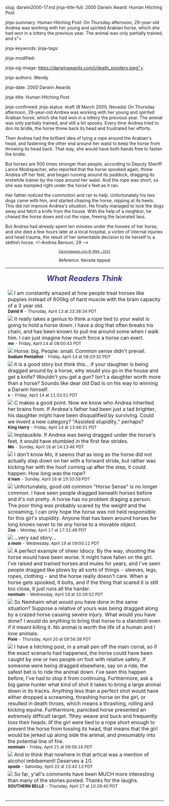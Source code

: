 slug: darwin2000-17.md
jinja-title-full: 2000 Darwin Award: Human Hitching Post

jinja-summary: Human Hitching Post: On Thursday afternoon, 29-year-old Andrea was working with her young and spirited Arabian horse, which she had won in a lottery the previous year. The animal was only partially trained, and s">

jinja-keywords:
jinja-tags:

jinja-modified:

jinja-og-image: https://darwinawards.com/i/death_ponders.jpeg">

jinja-authors: Wendy

jinja-date: 2000 Darwin Awards


jinja-title: Human Hitching Post


jinja-confirmed:
jinja-status: draft
(8 March 2000, Nevada) On Thursday afternoon, 29-year-old Andrea was working with her young and spirited Arabian horse, which she had won in a lottery the previous year. The animal was only partially trained, and still a bit spooky. Every time Andrea tried to don its bridle, the horse threw back its head and frustrated her efforts.

Then Andrea had the brilliant idea of tying a rope around the Arabian's head, and fastening the other end around her waist to keep the horse from throwing its head back. That way, she would have both hands free to fasten the bridle.

But horses are 500 times stronger than people, according to Deputy Sheriff Lance Modispacher, who reported that the horse spooked again, threw Andrea off her feet, and began running around its paddock, dragging its erstwhile trainer by the rope around her waist. And the rope was short, so she was trampled right under the horse's feet as it ran.

Her father noticed the commotion and ran to help. Unfortunately his two dogs came with him, and started chasing the horse, nipping at its heels. This did not improve Andrea's situation. He finally managed to lock the dogs away and fetch a knife from the house. With the help of a neighbor, he chased the horse down and cut the rope, freeing the lacerated lass.

But Andrea had already spent ten minutes under the hooves of her horse, and she died a few hours later at a local hospital, a victim of internal injuries and head trauma, the result of her lamentable decision to tie herself to a skittish horse. <!-Andrea Benson, 29 -->
<P align="center"><FONT size="-7"><A href="http://darwinawards.com/misc/copyright.html">DarwinAwards.com &copy; 1994 - 2022</A></FONT>
<P align="center"><FONT size="-1">Reference: Nevada Appeal</FONT></P>

<!--#include virtual="/inc/votebar_viewvoteonly" -->

</H2>
<TABLE align="center" width=90% cellpadding="10">
<TR align="center">
<TD>
<P align="center"><FONT size="+2" color="#333399"><I><B>What Readers Think</B></I></FONT><FONT color="#333399"><I>
</I></FONT></P>
<!-- comment000413-163909 start -->
</TD>
</TR>
<TR>
<TD background="/i/bgtable.gif">
<A href="/cgi/commentyank.pl?pending/pending000413-161434.html=comment000413-233835"><IMG src="/i/b1off.gif" border=0></A>
I am constantly amazed at how people treat horses like puppies instead of 600kg of hard muscle with the brain capacity of a 3 year old.<BR>
<!-- IP Address: 203.43.209.2 -->
<FONT size="-1"><B> David R</B> - Thursday, April 13 at 23:38:34 PDT</FONT>
<!-- comment000413-233835 end -->
<!-- comment000414-052726 start -->
</TD>
</TR>
<TR>
<TD background="/i/bgtable.gif">
<A href="/cgi/commentyank.pl?pending/pending000413-161434.html=comment000414-080043"><IMG src="/i/b1off.gif" border=0></A>
It really takes a genius to think a rope tied to your waist is going to hold a horse down. I have a dog that often breaks his chain, and has been known to pull me around some when I walk him. I can just imagine how much force a horse can exert.<BR>
<!-- IP Address: 205.243.78.206 -->
<FONT size="-1"><B> me</B> - Friday, April 14 at 08:00:43 PDT</FONT>
<!-- comment000414-080043 end -->
<!-- comment000414-082932 start -->
</TD>
</TR>
<TR>
<TD background="/i/bgtable.gif">
<A href="/cgi/commentyank.pl?pending/pending000413-161434.html=comment000414-082932"><IMG src="/i/b1off.gif" border=0></A>
Horse: big. People: small. Common sense didn't prevail.<BR>
<!-- IP Address: 216.217.47.130 -->
<FONT size="-1"><B> Sodium Pentathol</B> - Friday, April 14 at 08:29:32 PDT</FONT>
<!-- comment000414-082932 end -->
<!-- comment000414-084427 start -->
</TD>
</TR>
<TR>
<TD background="/i/bgtable.gif">
<A href="/cgi/commentyank.pl?pending/pending000413-161434.html=comment000414-113351"><IMG src="/i/b1off.gif" border=0></A>
it is a good story but think this... if your daughter is being dragged around by a horse, why would you go in the house and get a knife? Wouldn't you get a gun? Isn't a daughter worth more than a horse? Sounds like dear old Dad is on his way to winning a Darwin himself.<BR>
<!-- IP Address: 128.172.113.26 -->
<FONT size="-1"><B> c</B> - Friday, April 14 at 11:33:51 PDT</FONT>
<!-- comment000414-113351 end -->
<!-- comment000414-134631 start -->
</TD>
</TR>
<TR>
<TD background="/i/bgtable.gif">
<A href="/cgi/commentyank.pl?pending/pending000413-161434.html=comment000414-134631"><IMG src="/i/b1off.gif" border=0></A>
C makes a good point. Now we know
who Andrea inherited her brains from. If Andrea's father had been just a tad
brighter, his daughter might have been disqualified by surviving. Could we invent a new category? "Assisted stupidity," perhaps?<BR>
<!-- IP Address: 198.4.96.17 -->
<FONT size="-1"><B> King Harry</B> - Friday, April 14 at 13:46:31 PDT</FONT>
<!-- comment000414-134631 end -->
<!-- comment000414-194730 start -->
</TD>
</TR>
<TR>
<TD background="/i/bgtable.gif">
<A href="/cgi/commentyank.pl?pending/pending000413-161434.html=comment000416-141346"><IMG src="/i/b1off.gif" border=0></A>
Implausible. If Andrea was being dragged under the horse's feet, it would have stumbled in the first few strides.<BR>
<!-- IP Address: 195.92.194.76 -->
<FONT size="-1"><B> Mo</B> - Sunday, April 16 at 14:13:46 PDT</FONT>
<!-- comment000416-141346 end -->
<!-- comment000416-151821 start -->
</TD>
</TR>
<TR>
<TD background="/i/bgtable.gif">
<A href="/cgi/commentyank.pl?pending/pending000413-161434.html=comment000416-193358"><IMG src="/i/b1off.gif" border=0></A>
I don't know Mo, it seems that as long as the horse did not actually step down on her with a forward stride, but rather was kicking her with the hoof coming up after the step, it could happen. How long was the rope?<BR>
<!-- IP Address: 152.163.205.15 -->
<FONT size="-1"><B> d ham</B> - Sunday, April 16 at 19:33:58 PDT</FONT>
<!-- comment000416-193358 end -->
<!-- comment000417-050835 start -->
</TD>
</TR>
<TR>
<TD background="/i/bgtable.gif">
<A href="/cgi/commentyank.pl?pending/pending000413-161434.html=comment000417-173148"><IMG src="/i/b1off.gif" border=0></A>
Unfortunately, good old common "Horse Sense" is no longer common. I have seen people dragged beneath horses before and it's not pretty. A horse has no problem draging a person. The poor thing was probably scared by the weight and the screaming, I can only hope the horse was not held responsible for this girl's stupidity. Anyone that has been around horses for long knows never to tie any horse to a movable object.<BR>
<!-- IP Address: 152.163.197.179 -->
<FONT size="-1"><B> Zoo</B> - Monday, April 17 at 17:31:48 PDT</FONT>
<!-- comment000417-173148 end -->
<!-- comment000417-173812 start -->
</TD>
</TR>
<TR>
<TD background="/i/bgtable.gif">
<A href="/cgi/commentyank.pl?pending/pending000413-161434.html=comment000419-090011"><IMG src="/i/b1off.gif" border=0></A>
...very sad story...<BR>
<!-- IP Address: 164.220.194.52 -->
<FONT size="-1"><B> a mom</B> - Wednesday, April 19 at 09:00:11 PDT</FONT>
<!-- comment000419-090011 end -->
<!-- comment000419-103952 start -->
</TD>
</TR>
<TR>
<TD background="/i/bgtable.gif">
<A href="/cgi/commentyank.pl?pending/pending000413-161434.html=comment000419-103952"><IMG src="/i/b1off.gif" border=0></A>
A perfect example of sheer idiocy. By the way, shooting the horse would have been worse. It might have fallen on the girl. I've raised and trained horses and mules for years, and I've seen people dragged like plows by all sorts of things - sleeves, legs, ropes, clothing - and the horse really doesn't care. When a horse gets spooked, it bolts, and if the thing that scared it is still too close, it just runs all the harder.
<BR>
<!-- IP Address: 63.225.202.179 -->
<FONT size="-1"><B> nemhain</B> - Wednesday, April 19 at 10:39:52 PDT</FONT>
<!-- comment000419-103952 end -->
<!-- comment000419-112055 start -->
</TD>
</TR>
<TR>
<TD background="/i/bgtable.gif">
<A href="/cgi/commentyank.pl?pending/pending000413-161434.html=comment000420-095638"><IMG src="/i/b1off.gif" border=0></A>
So Nemhaim what would you have done in the same situation? Suppose a relative of yours was being dragged along by a crazed horse causing severe injury. What would you have done? I would do anything to bring that horse to a standstill even if it meant killing it. No animal is worth the life of a human and I love animals.<BR>
<!-- IP Address: 194.205.246.146 -->
<FONT size="-1"><B> Pixie</B> - Thursday, April 20 at 09:56:38 PDT</FONT>
<!-- comment000420-095638 end -->
<!-- comment000420-113331 start -->
</TD>
</TR>
<TR>
<TD background="/i/bgtable.gif">
<A href="/cgi/commentyank.pl?pending/pending000413-161434.html=comment000421-095816"><IMG src="/i/b1off.gif" border=0></A>
I have a hitching post, in a small pen off the main corral, so if the exact scenario had happened, the horse could have been caught by one or two people on foot with relative safety. If someone were being dragged elsewhere, say on a ride, the safest bet is to ride the animal down. I've seen this happen before, I've had to stop it from continuing.
Furthermore, ask a big game hunter what kind of shot it takes to bring a large animal down in its tracks. Anything less than a perfect shot would have either dropped a screaming, thrashing horse on the girl, or resulted in death throes, which means a thrashing, rolling and kicking equine. Furthermore, panicked horse presented an extremely difficult target. Tthey weave and buck and frequently toss their heads. Iif the girl were tied to a rope short enough to prevent the horse from tossing its head, that means that the girl would be jerked up along side the animal, and presumably into the potential line of fire.<BR>
<!-- IP Address: 209.181.103.67 -->
<FONT size="-1"><B> nemhain</B> - Friday, April 21 at 09:58:16 PDT</FONT>
<!-- comment000421-095816 end -->
<!-- comment000421-101833 start -->
</TD>
</TR>
<TR>
<TD background="/i/bgtable.gif">
<A href="/cgi/commentyank.pl?pending/pending000413-161434.html=comment000422-154213"><IMG src="/i/b1off.gif" border=0></A>
And to think that nowhere in that artical was a mention of alcohol imbibement! Deserves a 10.<BR>
<!-- IP Address: 208.243.172.4 -->
<FONT size="-1"><B> spode</B> - Saturday, April 22 at 15:42:13 PDT</FONT>
<!-- comment000422-154213 end -->
<!-- comment000422-183954 start -->
</TD>
</TR>
<TR>
<TD background="/i/bgtable.gif">
<A href="/cgi/commentyank.pl?pending/pending000413-161434.html=comment000427-102840"><IMG src="/i/b1off.gif" border=0></A>
So far, y'all's comments have been MUCH more interesting than
many of the stories posted. Thanks for the laughs.<BR>
<!-- IP Address: 146.235.4.8 -->
<FONT size="-1"><B> SOUTHERN BELLE</B> - Thursday, April 27 at 10:28:40 PDT</FONT>
<!-- comment000427-102840 end -->
<!-- comment -->
<H2>


</H2>
</CENTER>

<!--#include file=nav_2000.html -->


